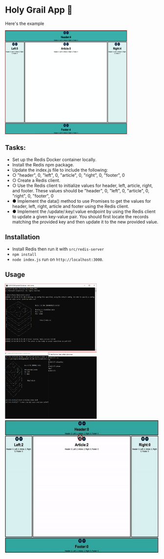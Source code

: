 # Holy Grail App 🎨

Here's the example

<img src = 'https://github.com/mkp9233/Holy_Grail_App/blob/main/public/example.png?token=ATDMTEDNTR4WVHJ53R25ZADBNPK5G' width="400" height="340"> 

## Tasks:

-  Set up the Redis Docker container locally. 
-  Install the Redis npm package. 
-  Update the index.js file to include the following: 
- ○ "header", 0, "left", 0, "article", 0, "right", 0, "footer", 0 
- ○ Create a Redis client. 
- ○ Use the Redis client to initialize values for header, left, article, right, and footer. These values should be "header", 0, "left", 0, "article", 0, "right", 0, "footer", 0 
- ● Implement the data() method to use Promises to get the values for header, left, right, article and footer using the Redis client. 
- ● Implement the /update/:key/:value endpoint by using the Redis client to update a given key-value pair. You should first locate the records matching the provided key and then update it to the new provided value. 

## Installation

- Install Redis then run it with `src/redis-server`
- ```npm install```
- `node index.js` run on `http://localhost:3000`.

## Usage

<img src = 'https://github.com/mkp9233/Holy_Grail_App/blob/main/public/server.png?token=ATDMTEFBO4QJRPZRFW4K4WDBNPNYY' width="300" height="220"> 

<img src = 'https://github.com/mkp9233/Holy_Grail_App/blob/main/public/server1.png?token=ATDMTEFBO4QJRPZRFW4K4WDBNPNYY' width="300" height="220"> 

<img src = 'https://github.com/mkp9233/Holy_Grail_App/blob/main/public/example.gif?token=ATDMTEAYRRPT223GZJJKUTDBNPK5I' width="550" height="440"> 


 
